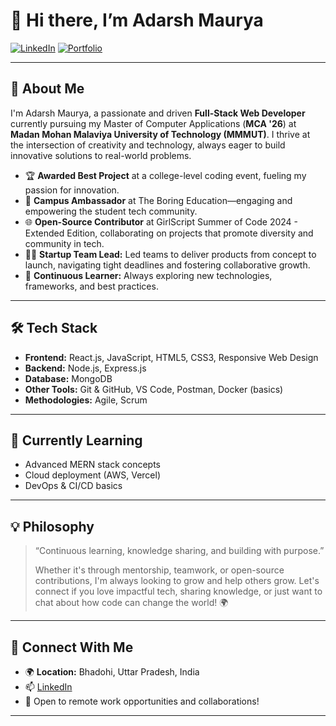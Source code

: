 # 👋 Hi there, I’m Adarsh Maurya

[![LinkedIn](https://img.shields.io/badge/LinkedIn-Connect-blue?logo=linkedin)](https://www.linkedin.com/in/adarshmaurya9118/)
[![Portfolio](https://img.shields.io/badge/Portfolio-Connect-blue?logo=web)](https://000adarsh.netlify.app/)

---

## 🚀 About Me

I'm Adarsh Maurya, a passionate and driven **Full-Stack Web Developer** currently pursuing my Master of Computer Applications (**MCA '26**) at **Madan Mohan Malaviya University of Technology (MMMUT)**. I thrive at the intersection of creativity and technology, always eager to build innovative solutions to real-world problems.

- 🏆 **Awarded Best Project** at a college-level coding event, fueling my passion for innovation.
- 🥈 **Campus Ambassador** at The Boring Education—engaging and empowering the student tech community.
- 🌐 **Open-Source Contributor** at GirlScript Summer of Code 2024 - Extended Edition, collaborating on projects that promote diversity and community in tech.
- 🧑‍💻 **Startup Team Lead:** Led teams to deliver products from concept to launch, navigating tight deadlines and fostering collaborative growth.
- 🔭 **Continuous Learner:** Always exploring new technologies, frameworks, and best practices.

---

## 🛠️ Tech Stack

- **Frontend:** React.js, JavaScript, HTML5, CSS3, Responsive Web Design
- **Backend:** Node.js, Express.js
- **Database:** MongoDB
- **Other Tools:** Git & GitHub, VS Code, Postman, Docker (basics)
- **Methodologies:** Agile, Scrum

---

## 🌱 Currently Learning

- Advanced MERN stack concepts
- Cloud deployment (AWS, Vercel)
- DevOps & CI/CD basics

---

## 💡 Philosophy

> “Continuous learning, knowledge sharing, and building with purpose.”
>
> Whether it's through mentorship, teamwork, or open-source contributions, I'm always looking to grow and help others grow. Let's connect if you love impactful tech, sharing knowledge, or just want to chat about how code can change the world! 🌍

---

## 🤝 Connect With Me

- 🌍 **Location:** Bhadohi, Uttar Pradesh, India
- 📫 [LinkedIn](https://www.linkedin.com/in/adarshmaurya9118/)
- 💼 Open to remote work opportunities and collaborations!

---

<!--
**Adarsh Maurya/adarshmaurya9118** is a ✨ special ✨ repository because its `README.md` (this file) appears on your GitHub profile.
-->
